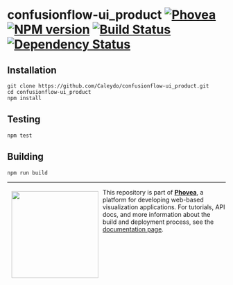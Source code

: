 confusionflow-ui_product [![Phovea][phovea-image]][phovea-url] [![NPM version][npm-image]][npm-url] [![Build Status][travis-image]][travis-url] [![Dependency Status][daviddm-image]][daviddm-url]
=====================



Installation
------------

```
git clone https://github.com/Caleydo/confusionflow-ui_product.git
cd confusionflow-ui_product
npm install
```

Testing
-------

```
npm test
```

Building
--------

```
npm run build
```



***

<a href="https://caleydo.org"><img src="http://caleydo.org/assets/images/logos/caleydo.svg" align="left" width="200px" hspace="10" vspace="6"></a>
This repository is part of **[Phovea](http://phovea.caleydo.org/)**, a platform for developing web-based visualization applications. For tutorials, API docs, and more information about the build and deployment process, see the [documentation page](http://phovea.caleydo.org).


[phovea-image]: https://img.shields.io/badge/Phovea-Product-FABC15.svg
[phovea-url]: https://phovea.caleydo.org
[npm-image]: https://badge.fury.io/js/confusionflow-ui_product.svg
[npm-url]: https://npmjs.org/package/confusionflow-ui_product
[travis-image]: https://travis-ci.org/phovea/confusionflow-ui_product.svg?branch=master
[travis-url]: https://travis-ci.org/phovea/confusionflow-ui_product
[daviddm-image]: https://david-dm.org/phovea/confusionflow-ui_product/status.svg
[daviddm-url]: https://david-dm.org/phovea/confusionflow-ui_product
